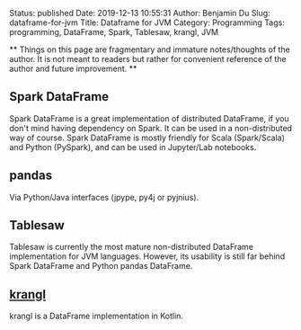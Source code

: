 Status: published
Date: 2019-12-13 10:55:31
Author: Benjamin Du
Slug: dataframe-for-jvm
Title: Dataframe for JVM
Category: Programming
Tags: programming, DataFrame, Spark, Tablesaw, krangl, JVM

**
Things on this page are fragmentary and immature notes/thoughts of the author.
It is not meant to readers but rather for convenient reference of the author and future improvement.
**


## Spark DataFrame

Spark DataFrame is a great implementation of distributed DataFrame,
if you don't mind having dependency on Spark.
It can be used in a non-distributed way of course.
Spark DataFrame is mostly friendly for Scala (Spark/Scala) and Python (PySpark),
and can be used in Jupyter/Lab notebooks.

## pandas 

Via Python/Java interfaces (jpype, py4j or pyjnius).

## Tablesaw

Tablesaw is currently the most mature non-distributed DataFrame implementation for JVM languages.
However, 
its usability is still far behind Spark DataFrame and Python pandas DataFrame.


## [krangl](https://github.com/holgerbrandl/krangl)
krangl is a DataFrame implementation in Kotlin.